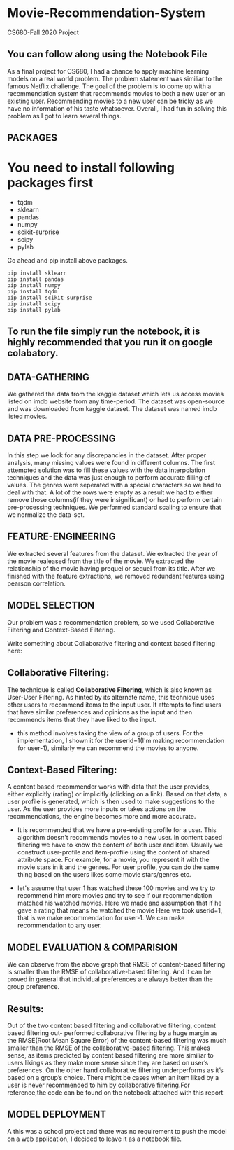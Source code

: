 # Movie-Recommendation-System
CS680-Fall 2020 Project


## You can follow along using the Notebook File


As a final project for CS680, I had a chance to apply machine learning models on a real world problem. The problem statement was similiar to the famous Netflix challenge. The goal of the problem is to come up with a recommendation system that recommends movies to both a new user or an existing user. Recommending movies to a new user can be tricky as we have no information of his taste whatsoever. Overall, I had fun in solving this problem as I got to learn several things.


## PACKAGES
<h1>You need to install following packages first</h1>
<ul><li> tqdm</li>
<li>sklearn </li>
<li>pandas </li>
<li> numpy </li>
<li> scikit-surprise </li>
<li> scipy </li>
<li> pylab </li>
</ul>
<p>Go ahead and pip install above packages.</p>

```
pip install sklearn
pip install pandas
pip install numpy
pip install tqdm
pip install scikit-surprise 
pip install scipy 
pip install pylab 
```


<h2>To run the file simply run the notebook, it is highly recommended that you run it on google colabatory. </h2>





## DATA-GATHERING

We gathered the data from the kaggle dataset which lets us access movies listed on imdb website from any time-period.
The dataset was open-source and was downloaded from kaggle dataset. The dataset was named imdb listed movies.




## DATA PRE-PROCESSING

In this step we look for any discrepancies in the dataset. After proper analysis, many missing values were found in different columns. The
first attempted solution was to fill these values with the data interpolation techniques and the data was just enough to perform accurate filling of
values. The genres were seperated with a special characters so we had to deal with that. A lot of the rows were empty as a result we had to either remove those columns(if they were insignificant) or had to perform certain pre-processing techniques.
We performed standard scaling to ensure that we normalize the data-set.



## FEATURE-ENGINEERING

We extracted several features from the dataset. We extracted the year of the movie realeased from the title of the movie. We extracted the relationship of the movie having prequel or sequel from its title. After we finished with the feature extractions, we removed redundant features using pearson correlation.


## MODEL SELECTION


Our problem was a recommendation problem, so we used Collaborative Filtering and Context-Based Filtering. 


Write something about Collaborative filtering and context based filtering here:

## Collaborative Filtering:

The technique is called **Collaborative Filtering**, which is also known as User-User Filtering.
As hinted by its alternate name, this technique uses other users to recommend items to the
input user. It attempts to find users that have similar preferences and opinions as the input
and then recommends items that they have liked to the input.

- this method involves taking the view of a group of users.
  For the implementation, I shown it for the userid=1(I'm making recommendation for user-1), similarly we can recommend the movies to anyone.

## Context-Based Filtering:

A content based recommender works with data that the user provides, either explicitly
(rating) or implicitly (clicking on a link). Based on that data, a user profile is generated,
which is then used to make suggestions to the user. As the user provides more inputs or
takes actions on the recommendations, the engine becomes more and more accurate.

- It is recommended that we have a pre-existing profile for a user. This algorithm doesn't recommends movies to a new user. In content based filtering we have to know the content of both user and item. Usually we construct user-profile and item-profile using the content of shared attribute space. For example, for a movie, you represent it with the movie stars in it and the genres. For user profile, you can do the same thing based on the users likes some movie stars/genres etc.



- let's assume that user 1 has watched these 100 movies and we try to recommend him more movies and try to see if our recommendation matched his watched movies.
Here we made and assumption that if he gave a rating that means he watched the movie
Here we took userid=1, that is we make recommendation for user-1. We can make recommendation to any user.


## MODEL EVALUATION & COMPARISION

We can observe from the above graph that RMSE of content-based filtering is smaller than the RMSE of collaborative-based filtering.
And it can be proved in general that individual preferences are always better than the group preference.

 

## Results:

Out of the two content based filtering and collaborative filtering, content based filtering out-
performed collaborative filtering by a huge margin as the RMSE(Root Mean Square Error)
of the content-based filtering was much smaller than the RMSE of the collaborative-based
filtering. This makes sense, as items predicted by content based filtering are more similiar
to users likings as they make more sense since they are based on user’s preferences. On the
other hand collaborative filtering underperforms as it’s based on a group’s choice. There
might be cases when an item liked by a user is never recommended to him by collaborative
filtering.For reference,the code can be found on the notebook attached with this report


## MODEL DEPLOYMENT

A this was a school project and there was no requirement to push the model on a web application, I decided to leave it as a notebook file.

<!--
## This below block is for school's requirememt.

In getdata file we are creating a table data and storing the values from the dataset
also we are creating a dataset table to store 3 fields that we are using for prediction 
along with profit/loss. 
Then in prediction file we use bernoulie naive bayes algorithm to perform a binary 
classification, load the data from the data set that we created(dynamically) and 
based on the details of user input match for the similiar data point in dataset
give result.-->
